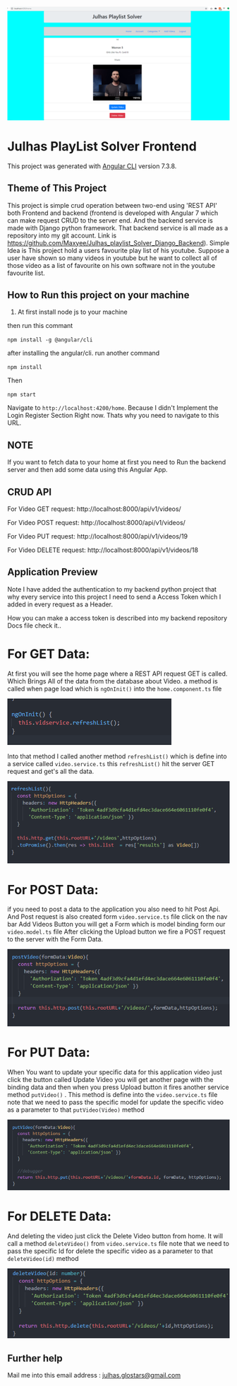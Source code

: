![alt text](https://github.com/Maxyee/Julhas_Playlist_Solver_Angular_frontend/blob/master/PlaylistScreenShot/playlistHome.png)

# Julhas PlayList Solver Frontend

This project was generated with [Angular CLI](https://github.com/angular/angular-cli) version 7.3.8.

## Theme of This Project
This project is simple crud operation between two-end using 'REST API' both Frontend and backend (frontend is developed with Angular 7 which can make request CRUD to the server end. And the backend service is made with Django python framework. That backend service is all made as a repository into my git account. Link is https://github.com/Maxyee/Julhas_playlist_Solver_Django_Backend). Simple Idea is This project hold a users favourite play list of his youtube. Suppose a user have shown so many videos in youtube but he want to collect all of those video as a list of favourite on his own software not in the youtube favourite list.

## How to Run this project on your machine

1. At first install node js to your machine

then run this commant

`npm install -g @angular/cli`

after installing the angular/cli. run another command

`npm install`

Then

`npm start`

Navigate to `http://localhost:4200/home`. Because I didn't Implement the Login Register Section Right now. Thats why you need to navigate to this URL.

## NOTE
If you want to fetch data to your home at first you need to Run the backend server and then add some data using this Angular App.

## CRUD API

For Video GET request:
http://localhost:8000/api/v1/videos/


For Video POST request:
http://localhost:8000/api/v1/videos/

For Video PUT request:
http://localhost:8000/api/v1/videos/19

For Video DELETE request:
http://localhost:8000/api/v1/videos/18

## Application Preview

Note I have added the authentication to my backend python project that why every service into this project I need to send a Access Token
which I added in every request as a Header.

How you can make a access token is described into my backend repository Docs file check it..

# For GET Data:

At first you will see the home page where a REST API request GET is called. Which Brings All of the data from the database about Video.
a method is called when page load which is `ngOnInit()` into the `home.component.ts` file

![alt text](https://github.com/Maxyee/Julhas_Playlist_Solver_Angular_frontend/blob/master/PlaylistScreenShot/homeRefresh.png)

Into that method I called another method `refreshList()` which is define into a service called `video.service.ts` this `refreshList()` hit the server GET request and get's all the data.

![alt text](https://github.com/Maxyee/Julhas_Playlist_Solver_Angular_frontend/blob/master/PlaylistScreenShot/getRequestCode.png)

# For POST Data:
if you need to post a data to the application you also need to hit Post Api. And Post request is also created form `video.service.ts` file
click on the nav bar Add Videos Button you will get a Form which is model binding form our `video.model.ts` file
After clicking the Upload button we fire a POST request to the server with the Form Data.

![alt text](https://github.com/Maxyee/Julhas_Playlist_Solver_Angular_frontend/blob/master/PlaylistScreenShot/postVideosMethod.png)

# For PUT Data:
When You want to update your specific data for this application video just click the button called Update Video you will get another page with the binding data and then when you press Upload button it fires another service method `putVideo()` . This method is define into the `video.service.ts` file
note that we need to pass the specific model for update the specific video as a parameter to that `putVideo(Video)` method

![alt text](https://github.com/Maxyee/Julhas_Playlist_Solver_Angular_frontend/blob/master/PlaylistScreenShot/putVideoMethod.png)


# For DELETE Data:
And deleting the video just click the Delete Video button from home. It will call a method `deleteVideo()` from `video.service.ts` file 
note that we need to pass the specific Id for delete the specific video as a parameter to that `deleteVideo(id)` method

![alt text](https://github.com/Maxyee/Julhas_Playlist_Solver_Angular_frontend/blob/master/PlaylistScreenShot/deleteVideoMethod.png)


## Further help
Mail me into this email address : julhas.glostars@gmail.com
